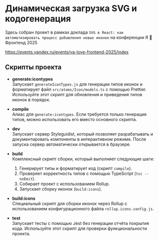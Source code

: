 # Динамическая загрузка SVG и кодогенерация
Здесь собран проект в рамках доклада `SVG в React: как автоматизировать процесс добавления новых иконок` на конференции Я 💛 Фронтенд 2025

https://events.yandex.ru/events/ya-love-frontend-2025/index
## Скрипты проекта
- **generate:icontypes**  
  Запускает `generateIconTypes.js` для генерации типов иконок и форматирует файл `src/atoms/Icon/models.ts` с помощью Prettier. Используйте этот скрипт для обновления и приведения типов иконок в порядок.

- **compile**  
  Алиас для `generate:icontypes`. Если требуется только генерация типов, можно использовать его вместо основного скрипта.

- **dev**  
  Запускает сервер Styleguidist, который позволяет разрабатывать и документировать компоненты в интерактивном режиме. После запуска сервер автоматически открывается в браузере.

- **build**  
  Комплексный скрипт сборки, который выполняет следующие шаги:
    1. Генерирует типы и форматирует код (скрипт `compile`).
    2. Проверяет корректность типов с помощью TypeScript (`tsc --noEmit`).
    3. Собирает проект с использованием Rollup.
    4. Запускает сборку иконок (`build:icons`).

- **build:icons**  
  Специальный скрипт для сборки иконок через Rollup с использованием конфигурационного файла `rollup.icons.config.js`.

- **test**  
  Запускает тесты с помощью Jest без генерации отчёта покрытия кода. Используйте этот скрипт для проверки функциональности проекта.
